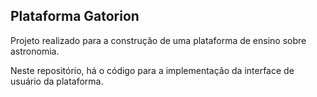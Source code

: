 <h2>Plataforma Gatorion</h2>
<p>Projeto realizado para a construção de uma plataforma de ensino sobre astronomia.</p>
<p>Neste repositório, há o código para a implementação da interface de usuário da plataforma.</p>
